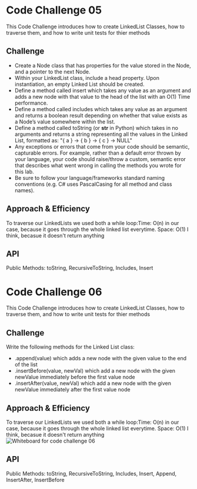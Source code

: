 # Code Challenge 05
This Code Challenge introduces how to create LinkedList Classes, how to traverse them, and how to write unit tests for thier methods

## Challenge
- Create a Node class that has properties for the value stored in the Node, and a pointer to the next Node.
- Within your LinkedList class, include a head property. Upon instantiation, an empty Linked List should be created.
- Define a method called insert which takes any value as an argument and adds a new node with that value to the head of the list with an O(1) Time performance.
- Define a method called includes which takes any value as an argument and returns a boolean result depending on whether that value exists as a Node’s value somewhere within the list.
- Define a method called toString (or __str__ in Python) which takes in no arguments and returns a string representing all the values in the Linked List, formatted as:
"{ a } -> { b } -> { c } -> NULL"
- Any exceptions or errors that come from your code should be semantic, capturable errors. For example, rather than a default error thrown by your language, your code should raise/throw a custom, semantic error that describes what went wrong in calling the methods you wrote for this lab.
- Be sure to follow your language/frameworks standard naming conventions (e.g. C# uses PascalCasing for all method and class names).

## Approach & Efficiency
To traverse our LinkedLists we used both a while loop:Time: O(n) in our case, because it goes through the whole linked list everytime. Space: O(1) I think, becasue it doesn't return anything

## API
Public Methods:
toString, RecursiveToString, Includes, Insert

# Code Challenge 06
This Code Challenge introduces how to create LinkedList Classes, how to traverse them, and how to write unit tests for thier methods

## Challenge
Write the following methods for the Linked List class:

- .append(value) which adds a new node with the given value to the end of the list
- .insertBefore(value, newVal) which add a new node with the given newValue immediately before the first value node
- .insertAfter(value, newVal) which add a new node with the given newValue immediately after the first value node

## Approach & Efficiency
To traverse our LinkedLists we used both a while loop:Time: O(n) in our case, because it goes through the whole linked list everytime. Space: O(1) I think, becasue it doesn't return anything
![Whiteboard for code challenge 06](../06whiteboard.jpg)

## API
Public Methods:
toString, RecursiveToString, Includes, Insert, Append, InsertAfter, InsertBefore
